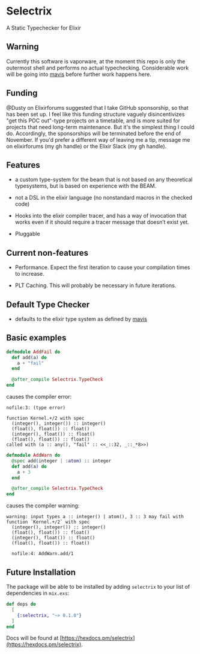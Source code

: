# Selectrix

A Static Typechecker for Elixir

## Warning

Currently this software is vaporware, at the moment this repo is only the
outermost shell and performs no actual typechecking.  Considerable
work will be going into [mavis](https://github.com/ityonemo/mavis) before
further work happens here.

## Funding

@Dusty on Elixirforums suggested that I take GitHub sponsorship, so that
has been set up.  I feel like this funding structure vaguely
disincentivizes "get this POC out"-type projects on a timetable, and
is more suited for projects that need long-term maintenance.  But it's
the simplest thing I could do.  Accordingly, the sponsorships will
be terminated before the end of November.  If you'd prefer a different
way of leaving me a tip, message me on elixirforums (my gh handle) or
the Elixir Slack (my gh handle).

## Features

- a custom type-system for the beam that is not based on any theoretical typesystems, but is based on experience with the BEAM.

- not a DSL in the elixir language (no nonstandard macros in the checked code)

- Hooks into the elixir compiler tracer, and has a way of invocation that works even if it should require a tracer message that doesn’t exist yet.

- Pluggable

## Current non-features

- Performance.  Expect the first iteration to cause your compilation times to increase.

- PLT Caching.  This will probably be necessary in future iterations.

## Default Type Checker

- defaults to the elixir type system as defined by [mavis](https://github.com/ityonemo/mavis)

## Basic examples

```elixir
defmodule AddFail do
  def add(a) do
    a + "fail"
  end

  @after_compile Selectrix.TypeCheck
end
```

causes the compiler error:

```text
nofile:3: (type error)

function Kernel.+/2 with spec
  (integer(), integer()) :: integer()
  (float(), float()) :: float()
  (integer(), float()) :: float()
  (float(), float()) :: float()
called with (a :: any(), "fail" :: <<_::32, _::_*8>>)
```

```elixir
defmodule AddWarn do
  @spec add(integer | :atom) :: integer
  def add(a) do
    a + 3
  end

  @after_compile Selectrix.TypeCheck
end
```

causes the compiler warning:

```text
warning: input types a :: integer() | atom(), 3 :: 3 may fail with function `Kernel.+/2` with spec
  (integer(), integer()) :: integer()
  (float(), float()) :: float()
  (integer(), float()) :: float()
  (float(), float()) :: float()

  nofile:4: AddWarn.add/1
```

## Future Installation

The package will be able to be installed by adding `selectrix` to your list of
dependencies in `mix.exs`:

```elixir
def deps do
  [
    {:selectrix, "~> 0.1.0"}
  ]
end
```

Docs will be found at [https://hexdocs.pm/selectrix](https://hexdocs.pm/selectrix).

